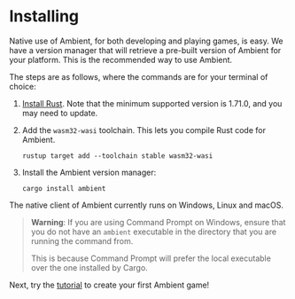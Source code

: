 # Installing

Native use of Ambient, for both developing and playing games, is easy. We have a version manager that
will retrieve a pre-built version of Ambient for your platform. This is the recommended way to use Ambient.

The steps are as follows, where the commands are for your terminal of choice:

1.  [Install Rust](https://www.rust-lang.org/). Note that the minimum supported version is 1.71.0, and you may need to update.
2.  Add the `wasm32-wasi` toolchain. This lets you compile Rust code for Ambient.

        rustup target add --toolchain stable wasm32-wasi

3.  Install the Ambient version manager:

        cargo install ambient

The native client of Ambient currently runs on Windows, Linux and macOS.

> **Warning**: If you are using Command Prompt on Windows, ensure that you do not have an `ambient` executable in the directory that you are running the command from.
>
> This is because Command Prompt will prefer the local executable over the one installed by Cargo.

Next, try the [tutorial](../tutorial/0_intro.md) to create your first Ambient game!

